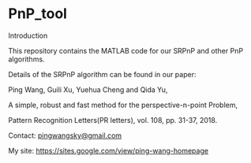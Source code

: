 # PnP_tool
Introduction

This repository contains the MATLAB code for our SRPnP and other PnP algorithms.

Details of the SRPnP algorithm can be found in our paper:

Ping Wang, Guili Xu, Yuehua Cheng and Qida Yu,

A simple, robust and fast method for the perspective-n-point Problem,

Pattern Recognition Letters(PR letters), vol. 108, pp. 31-37, 2018.

Contact: pingwangsky@gmail.com

My site: https://sites.google.com/view/ping-wang-homepage
